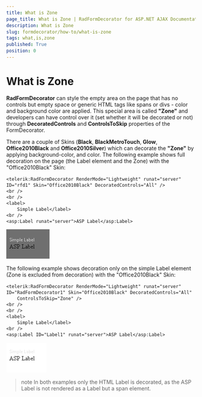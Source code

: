 ```yaml
---
title: What is Zone
page_title: What is Zone | RadFormDecorator for ASP.NET AJAX Documentation
description: What is Zone
slug: formdecorator/how-to/what-is-zone
tags: what,is,zone
published: True
position: 0
---
```


# What is Zone

**RadFormDecorator** can style the empty area on the page that has no controls but empty space or generic HTML tags like spans or divs - color and background color are applied. This special area is called **"Zone"** and developers can have control over it (set whether it will be decorated or not) through **DecoratedControls** and **ControlsToSkip** properties of the FormDecorator.

There are a couple of Skins (**Black**, **BlackMetroTouch**, **Glow**, **Office2010Black** and **Office2010Silver**) which can decorate the **"Zone"** by applying background-color, and color. The following example shows full decoration on the page (the Label element and the Zone) with the "Office2010Black" Skin:

````ASP.NET
<telerik:RadFormDecorator RenderMode="Lightweight" runat="server" ID="rfd1" Skin="Office2010Black" DecoratedControls="All" />
<br />
<br />
<label>
	Simple Label</label>
<br />
<asp:Label runat="server">ASP Label</asp:Label>
````

![radformdecorator-zone](images/radformdecorator-zone.png)

The following example shows decoration only on the simple Label element (Zone is excluded from decoration) with the "Office2010Black" Skin:

````ASP.NET
<telerik:RadFormDecorator RenderMode="Lightweight" runat="server" ID="RadFormDecorator1" Skin="Office2010Black" DecoratedControls="All"
	ControlsToSkip="Zone" />
<br />
<br />
<label>
	Simple Label</label>
<br />
<asp:Label ID="Label1" runat="server">ASP Label</asp:Label>
````

![radformdecorator-without-zone](images/radformdecorator-without-zone.png)

>note In both examples only the HTML Label is decorated, as the ASP Label is not rendered as a Label but a span element.

